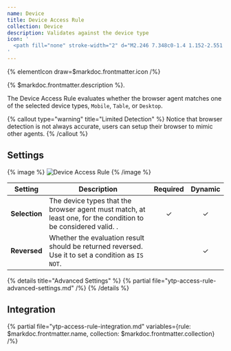 ```yaml
---
name: Device
title: Device Access Rule
collection: Device
description: Validates against the device type
icon: '
  <path fill="none" stroke-width="2" d="M2.246 7.348c0-1.4 1.152-2.551 2.55-2.551h20.407c1.4 0 2.55 1.151 2.55 2.55v11.48c0 1.398-1.15 2.55-2.55 2.55H4.797c-1.4 0-2.55-1.152-2.55-2.55V7.346zM9.9 25.203H20.1"/>
'
---
```


{% elementIcon draw=$markdoc.frontmatter.icon /%}

{% $markdoc.frontmatter.description %}.

The Device Access Rule evaluates whether the browser agent matches one of the selected device types, `Mobile`, `Table`, or `Desktop`.

{% callout type="warning" title="Limited Detection" %}
Notice that browser detection is not always accurate, users can setup their browser to mimic other agents.
{% /callout %}

## Settings

{% image %}
![Device Access Rule](/assets/ytp/access/rule-device.webp)
{% /image %}

| Setting | Description | Required | Dynamic |
| ------- | ----------- | :------: | :-----: |
| **Selection** | The device types that the browser agent must match, at least one, for the condition to be considered valid. . | &#x2713; | &#x2713; |
| **Reversed** | Whether the evaluation result should be returned reversed. Use it to set a condition as `IS NOT`. | | &#x2713; |

{% details title="Advanced Settings" %}
    {% partial file="ytp-access-rule-advanced-settings.md" /%}
{% /details %}

## Integration

{% partial file="ytp-access-rule-integration.md" variables={rule: $markdoc.frontmatter.name, collection: $markdoc.frontmatter.collection} /%}
